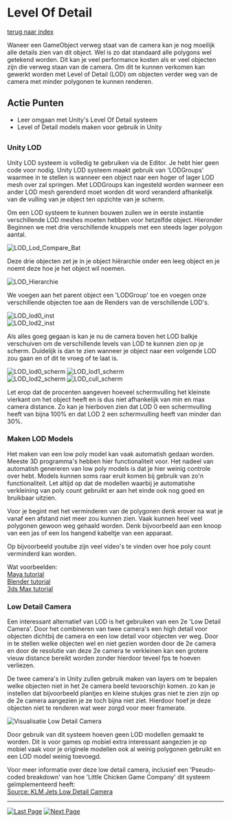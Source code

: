 # Level Of Detail
[terug naar index](/Index.md#graphics)  

Waneer een GameObject verweg staat van de camera kan je nog moeilijk alle details zien van dit object. Wel is zo dat standaard alle polygons wel getekend 
worden. Dit kan je veel performance kosten als er veel objecten zijn die verweg staan van de camera. Om dit te kunnen verkomen kan gewerkt worden met Level of Detail 
(LOD) om objecten verder weg van de camera met minder polygonen te kunnen renderen.  

## Actie Punten
* Leer omgaan met Unity's Level Of Detail systeem  
* Level of Detail models maken voor gebruik in Unity
##  

### Unity LOD 

Unity LOD systeem is volledig te gebruiken via de Editor. Je hebt hier geen code voor nodig. Unity LOD systeem maakt gebruik van 'LODGroups' waarmee in te stellen 
is wanneer een object naar een hoger of lager LOD mesh over zal springen. Met LODGroups kan ingesteld worden wanneer een ander LOD mesh gerenderd moet worden 
dit word veranderd afhankelijk van de vulling van je object ten opzichte van je scherm.

Om een LOD systeem te kunnen bouwen zullen we in eerste instantie verschillende LOD meshes moeten hebben voor hetzelfde object. Hieronder Beginnen we met drie verschillende 
knuppels met een steeds lager polygon aantal.

![LOD_Lod_Compare_Bat](/Afbeeldingen/LOD_Lod_Compare_Bat.png)  

Deze drie objecten zet je in je object hiërarchie onder een leeg object en je noemt deze hoe je het object wil noemen.  

![LOD_Hierarchie](/Afbeeldingen/LOD_Hierarchie.png)  

We voegen aan het parent object een 'LODGroup' toe en voegen onze verschillende objecten toe aan de Renders van de verschillende LOD's.  

![LOD_lod0_inst](/Afbeeldingen/LOD_lod0_instellingen.png)  
![LOD_lod2_inst](/Afbeeldingen/LOD_lod2_instellingen.png)  

Als alles goeg gegaan is kan je nu de camera boven het LOD balkje verschuiven om de verschillende levels van LOD te kunnen zien op je scherm. Duidelijk is dan 
te zien wanneer je object naar een volgende LOD zou gaan en of dit te vroeg of te laat is.

![LOD_lod0_scherm](/Afbeeldingen/LOD_lod0_scherm.png) ![LOD_lod1_scherm](/Afbeeldingen/LOD_lod1_scherm.png)  
![LOD_lod2_scherm](/Afbeeldingen/LOD_lod2_scherm.png) ![LOD_cull_scherm](/Afbeeldingen/LOD_cull_scherm.png)  

Let erop dat de procenten aangeven hoeveel schermvulling het kleinste vierkant om het object heeft en is dus niet afhankelijk van min en max camera distance. 
Zo kan je hierboven zien dat LOD 0 een schermvulling heeft van bijna 100% en dat LOD 2 een schermvulling heeft van minder dan 30%.

### Maken LOD Models

Het maken van een low poly model kan vaak automatish gedaan worden. Meeste 3D programma's hebben hier functionaliteit voor. Het nadeel van automatish genereren 
van low poly models is dat je hier weinig controle over hebt. Models kunnen soms raar eruit komen bij gebruik van zo'n functionaliteit. Let altijd op dat de 
modellen waarbij je automatishe verkleining van poly count gebruikt er aan het einde ook nog goed en bruikbaar uitzien.

Voor je begint met het verminderen van de polygonen denk erover na wat je vanaf een afstand niet meer zou kunnen zien. Vaak kunnen heel veel polygonen gewoon 
weg gehaald worden. Denk bijvoorbeeld aan een knoop van een jas of een los hangend kabeltje van een apparaat.

Op bijvoorbeeld youtube zijn veel video's te vinden over hoe poly count verminderd kan worden.

Wat voorbeelden:  
[Maya tutorial](https://www.youtube.com/watch?v=-Ztme74jJzE)  
[Blender tutorial](https://www.youtube.com/watch?v=ttU6Gz1W0Xw)  
[3ds Max tutorial](https://www.youtube.com/watch?v=tpeGsGCLw3E)  

### Low Detail Camera

Een interessant alternatief van LOD is het gebruiken van een 2e 'Low Detail Camera'. Door het combineren van twee camera's een high detail voor objecten 
dichtbij de camera en een low detail voor objecten ver weg. Door in te stellen welke objecten wel en niet gezien worden door de 2e camera en door de resolutie van 
deze 2e camera te verkleinen kan een grotere vieuw distance bereikt worden zonder hierdoor teveel fps te hoeven verliezen.  

De twee camera's in Unity zullen gebruik maken van layers om te bepalen welke objecten niet in het 2e camera beeld tevoorschijn komen. zo kan je 
instellen dat bijvoorbeeld plantjes en kleine stukjes gras niet te zien zijn op de 2e camera aangezien je ze toch bijna niet ziet. Hierdoor hoef 
je deze objecten niet te renderen wat weer zorgd voor meer framerate.

![Visualisatie Low Detail Camera](/Afbeeldingen/LOD_LowDetailCamera.png)  

Door gebruik van dit systeem hoeven geen LOD modellen gemaakt te worden. Dit is voor games op mobiel extra interessant aangezien je op mobiel 
vaak voor je originele modellen ook al weinig polygonen gebruikt en een LOD model weinig toevoegd. 

Voor meer informatie over deze low detail camera, inclusief een 'Pseudo-coded breakdown' van hoe 'Little Chicken Game Company' dit systeem geïmplementeerd heeft:  
[Source: KLM Jets Low Detail Camera](https://www.gamasutra.com/blogs/TomasSala/20150929/254839/KLM_Jets_Doubling_viewingdistance_without_LODing_or_performancedrop.php)  

---
[![Last Page](/Afbeeldingen/Arrow_back_small.png)](/Scripting/WritingShaders.md) [![Next Page](/Afbeeldingen/Arrow_next_small.png)](/Graphics/ShadersPostProcessing.md)
